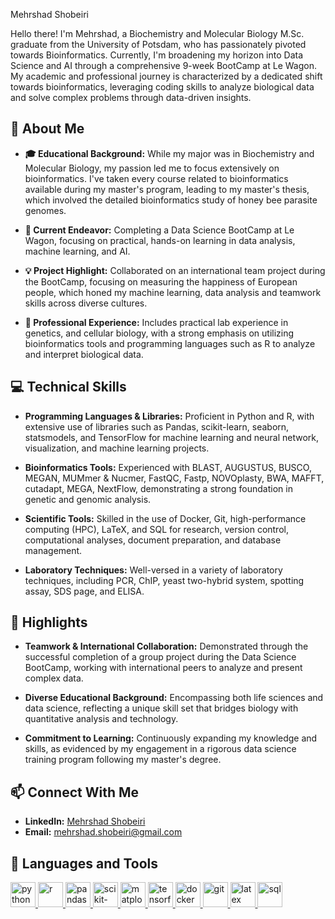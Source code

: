 Mehrshad Shobeiri

Hello there! I'm Mehrshad, a Biochemistry and Molecular Biology M.Sc. graduate from the University of Potsdam, who has passionately pivoted towards Bioinformatics. Currently, I'm broadening my horizon into Data Science and AI through a comprehensive 9-week BootCamp at Le Wagon. My academic and professional journey is characterized by a dedicated shift towards bioinformatics, leveraging coding skills to analyze biological data and solve complex problems through data-driven insights.

## 🚀 About Me

- **🎓 Educational Background:** While my major was in Biochemistry and Molecular Biology, my passion led me to focus extensively on bioinformatics. I've taken every course related to bioinformatics available during my master's program, leading to my master's thesis, which involved the detailed bioinformatics study of honey bee parasite genomes.

- **🌱 Current Endeavor:** Completing a Data Science BootCamp at Le Wagon, focusing on practical, hands-on learning in data analysis, machine learning, and AI.

- **💡 Project Highlight:** Collaborated on an international team project during the BootCamp, focusing on measuring the happiness of European people, which honed my machine learning, data analysis and teamwork skills across diverse cultures.

- **🔬 Professional Experience:** Includes practical lab experience in genetics, and cellular biology, with a strong emphasis on utilizing bioinformatics tools and programming languages such as R to analyze and interpret biological data.

## 💻 Technical Skills

- **Programming Languages & Libraries:** Proficient in Python and R, with extensive use of libraries such as Pandas, scikit-learn, seaborn, statsmodels, and TensorFlow for machine learning and neural network, visualization, and machine learning projects.

- **Bioinformatics Tools:** Experienced with BLAST, AUGUSTUS, BUSCO, MEGAN, MUMmer & Nucmer, FastQC, Fastp, NOVOplasty, BWA, MAFFT, cutadapt, MEGA, NextFlow, demonstrating a strong foundation in genetic and genomic analysis.

- **Scientific Tools:** Skilled in the use of Docker, Git, high-performance computing (HPC), LaTeX, and SQL for research, version control, computational analyses, document preparation, and database management.

- **Laboratory Techniques:** Well-versed in a variety of laboratory techniques, including PCR, ChIP, yeast two-hybrid system, spotting assay, SDS page, and ELISA.

## 🌟 Highlights

- **Teamwork & International Collaboration:** Demonstrated through the successful completion of a group project during the Data Science BootCamp, working with international peers to analyze and present complex data.

- **Diverse Educational Background:** Encompassing both life sciences and data science, reflecting a unique skill set that bridges biology with quantitative analysis and technology.

- **Commitment to Learning:** Continuously expanding my knowledge and skills, as evidenced by my engagement in a rigorous data science training program following my master's degree.

## 📫 Connect With Me

- **LinkedIn:** [Mehrshad Shobeiri](https://www.linkedin.com/in/mehrshad-shobeiri-3a03a0114/)
- **Email:** [mehrshad.shobeiri@gmail.com](mailto:mehrshad.shobeiri@gmail.com)



## 💼 Languages and Tools


<p align="left">
  <!-- Python -->
  <a href="https://www.python.org" target="_blank">
    <img src="https://img.icons8.com/color/48/000000/python.png" alt="python" width="40" height="40"/>
  </a>
  
  <!-- R -->
  <a href="https://www.r-project.org/" target="_blank">
    <img src="https://www.r-project.org/logo/Rlogo.png" alt="r" width="40" height="40"/>
  </a>
  
  <!-- Pandas -->
  <a href="https://pandas.pydata.org/" target="_blank">
    <img src="https://pandas.pydata.org/static/img/pandas_mark.svg" alt="pandas" width="40" height="40"/>
  </a>
  
  <!-- scikit-learn -->
  <a href="https://scikit-learn.org/" target="_blank">
    <img src="https://icon.icepanel.io/Technology/svg/scikit-learn.svg" alt="scikit-learn" width="40" height="40"/>
  </a>

  <!-- matplotlib -->
  <a href="https://seaborn.pydata.org/" target="_blank">
    <img src="https://upload.wikimedia.org/wikipedia/commons/8/84/Matplotlib_icon.svg" alt="matplotlib" width="40" height="40"/>
  </a>
  
  
  <!-- TensorFlow -->
  <a href="https://www.tensorflow.org/" target="_blank">
    <img src="https://seeklogo.com/images/T/tensorflow-logo-AE5100E55E-seeklogo.com.png" alt="tensorflow" width="40" height="40"/>
  </a>
  
  <!-- Docker -->
  <a href="https://www.docker.com/" target="_blank">
    <img src="https://cdn.worldvectorlogo.com/logos/docker.svg" alt="docker" width="40" height="40"/>
  </a>
  
  <!-- Git -->
  <a href="https://git-scm.com/" target="_blank">
    <img src="https://seeklogo.com/images/G/git-logo-CD8D6F1C09-seeklogo.com.png" alt="git" width="40" height="40"/>
  </a>
  
  <!-- LaTeX -->
  <a href="https://www.latex-project.org/" target="_blank">
    <img src="https://banner2.cleanpng.com/20180821/alw/kisspng-latex-font-pgf-tiik-iz-javascript-node-js-icnfa-amp-apos-16-paper-submission-5b7c5d5411d108.128956821534877012073.jpg" alt="latex" width="40" height="40"/>
  </a>
  
  <!-- SQL -->
  <a href="https://www.mysql.com/" target="_blank">
    <img src="https://www.svgrepo.com/show/303251/mysql-logo.svg" alt="sql" width="40" height="40"/>
  </a>
</p>


